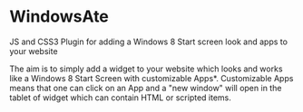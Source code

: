 WindowsAte
==========

JS and CSS3 Plugin for adding a Windows 8 Start screen look and apps to your website

The aim is to simply add a widget to your website which looks and works like a Windows 8 Start Screen with customizable Apps*.
Customizable Apps means that one can click on an App and a "new window" will open in the tablet of widget which can contain HTML or scripted items.
